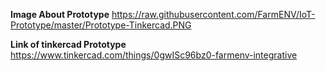 **Image About Prototype**
https://raw.githubusercontent.com/FarmENV/IoT-Prototype/master/Prototype-Tinkercad.PNG


**Link of tinkercad Prototype**
https://www.tinkercad.com/things/0gwISc96bz0-farmenv-integrative
